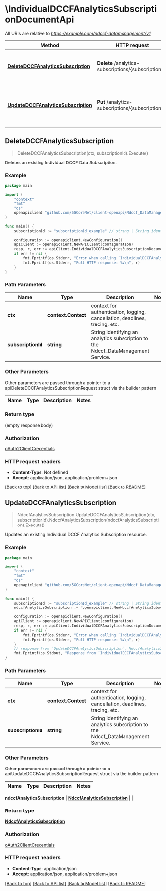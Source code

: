 # \IndividualDCCFAnalyticsSubscriptionDocumentApi

All URIs are relative to *https://example.com/ndccf-datamanagement/v1*

Method | HTTP request | Description
------------- | ------------- | -------------
[**DeleteDCCFAnalyticsSubscription**](IndividualDCCFAnalyticsSubscriptionDocumentApi.md#DeleteDCCFAnalyticsSubscription) | **Delete** /analytics-subscriptions/{subscriptionId} | Deletes an existing Individual DCCF Data Subscription.
[**UpdateDCCFAnalyticsSubscription**](IndividualDCCFAnalyticsSubscriptionDocumentApi.md#UpdateDCCFAnalyticsSubscription) | **Put** /analytics-subscriptions/{subscriptionId} | Updates an existing Individual DCCF Analytics Subscription resource.



## DeleteDCCFAnalyticsSubscription

> DeleteDCCFAnalyticsSubscription(ctx, subscriptionId).Execute()

Deletes an existing Individual DCCF Data Subscription.

### Example

```go
package main

import (
    "context"
    "fmt"
    "os"
    openapiclient "github.com/5GCoreNet/client-openapi/Ndccf_DataManagement"
)

func main() {
    subscriptionId := "subscriptionId_example" // string | String identifying an analytics subscription to the Ndccf_DataManagement Service. 

    configuration := openapiclient.NewConfiguration()
    apiClient := openapiclient.NewAPIClient(configuration)
    resp, r, err := apiClient.IndividualDCCFAnalyticsSubscriptionDocumentApi.DeleteDCCFAnalyticsSubscription(context.Background(), subscriptionId).Execute()
    if err != nil {
        fmt.Fprintf(os.Stderr, "Error when calling `IndividualDCCFAnalyticsSubscriptionDocumentApi.DeleteDCCFAnalyticsSubscription``: %v\n", err)
        fmt.Fprintf(os.Stderr, "Full HTTP response: %v\n", r)
    }
}
```

### Path Parameters


Name | Type | Description  | Notes
------------- | ------------- | ------------- | -------------
**ctx** | **context.Context** | context for authentication, logging, cancellation, deadlines, tracing, etc.
**subscriptionId** | **string** | String identifying an analytics subscription to the Ndccf_DataManagement Service.  | 

### Other Parameters

Other parameters are passed through a pointer to a apiDeleteDCCFAnalyticsSubscriptionRequest struct via the builder pattern


Name | Type | Description  | Notes
------------- | ------------- | ------------- | -------------


### Return type

 (empty response body)

### Authorization

[oAuth2ClientCredentials](../README.md#oAuth2ClientCredentials)

### HTTP request headers

- **Content-Type**: Not defined
- **Accept**: application/json, application/problem+json

[[Back to top]](#) [[Back to API list]](../README.md#documentation-for-api-endpoints)
[[Back to Model list]](../README.md#documentation-for-models)
[[Back to README]](../README.md)


## UpdateDCCFAnalyticsSubscription

> NdccfAnalyticsSubscription UpdateDCCFAnalyticsSubscription(ctx, subscriptionId).NdccfAnalyticsSubscription(ndccfAnalyticsSubscription).Execute()

Updates an existing Individual DCCF Analytics Subscription resource.

### Example

```go
package main

import (
    "context"
    "fmt"
    "os"
    openapiclient "github.com/5GCoreNet/client-openapi/Ndccf_DataManagement"
)

func main() {
    subscriptionId := "subscriptionId_example" // string | String identifying an analytics subscription to the Ndccf_DataManagement Service. 
    ndccfAnalyticsSubscription := *openapiclient.NewNdccfAnalyticsSubscription(*openapiclient.NewNnwdafEventsSubscription([]openapiclient.EventSubscription{*openapiclient.NewEventSubscription(*openapiclient.NewNwdafEvent())}), "AnaNotifUri_example", "AnaNotifCorrId_example") // NdccfAnalyticsSubscription | 

    configuration := openapiclient.NewConfiguration()
    apiClient := openapiclient.NewAPIClient(configuration)
    resp, r, err := apiClient.IndividualDCCFAnalyticsSubscriptionDocumentApi.UpdateDCCFAnalyticsSubscription(context.Background(), subscriptionId).NdccfAnalyticsSubscription(ndccfAnalyticsSubscription).Execute()
    if err != nil {
        fmt.Fprintf(os.Stderr, "Error when calling `IndividualDCCFAnalyticsSubscriptionDocumentApi.UpdateDCCFAnalyticsSubscription``: %v\n", err)
        fmt.Fprintf(os.Stderr, "Full HTTP response: %v\n", r)
    }
    // response from `UpdateDCCFAnalyticsSubscription`: NdccfAnalyticsSubscription
    fmt.Fprintf(os.Stdout, "Response from `IndividualDCCFAnalyticsSubscriptionDocumentApi.UpdateDCCFAnalyticsSubscription`: %v\n", resp)
}
```

### Path Parameters


Name | Type | Description  | Notes
------------- | ------------- | ------------- | -------------
**ctx** | **context.Context** | context for authentication, logging, cancellation, deadlines, tracing, etc.
**subscriptionId** | **string** | String identifying an analytics subscription to the Ndccf_DataManagement Service.  | 

### Other Parameters

Other parameters are passed through a pointer to a apiUpdateDCCFAnalyticsSubscriptionRequest struct via the builder pattern


Name | Type | Description  | Notes
------------- | ------------- | ------------- | -------------

 **ndccfAnalyticsSubscription** | [**NdccfAnalyticsSubscription**](NdccfAnalyticsSubscription.md) |  | 

### Return type

[**NdccfAnalyticsSubscription**](NdccfAnalyticsSubscription.md)

### Authorization

[oAuth2ClientCredentials](../README.md#oAuth2ClientCredentials)

### HTTP request headers

- **Content-Type**: application/json
- **Accept**: application/json, application/problem+json

[[Back to top]](#) [[Back to API list]](../README.md#documentation-for-api-endpoints)
[[Back to Model list]](../README.md#documentation-for-models)
[[Back to README]](../README.md)


